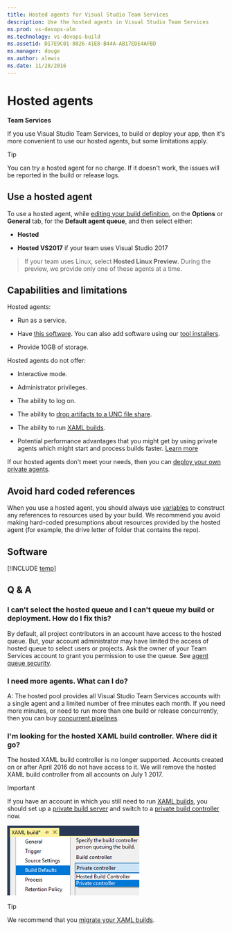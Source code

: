```yaml
---
title: Hosted agents for Visual Studio Team Services
description: Use the hosted agents in Visual Studio Team Services
ms.prod: vs-devops-alm
ms.technology: vs-devops-build
ms.assetid: D17E9C01-8026-41E8-B44A-AB17EDE4AFBD
ms.manager: douge
ms.author: alewis
ms.date: 11/28/2016
---
```


# Hosted agents

**Team Services**

If you use Visual Studio Team Services, to build or deploy your app, then it's more convenient to use our hosted agents, but some limitations apply. 

> [!TIP]
>
> You can try a hosted agent for no charge. If it doesn't work, the issues will be reported in the build or release logs.

## Use a hosted agent

To use a hosted agent, while [editing your build definition](../../get-started/ci-cd-part-1.md), on the **Options** or **General** tab, for the **Default agent queue**, and then select either:

* **Hosted** 

* **Hosted VS2017** if your team uses Visual Studio 2017

> If your team uses Linux, select **Hosted Linux Preview**. During the preview, we provide only one of these agents at a time.

## Capabilities and limitations

Hosted agents:

* Run as a service.

* Have [this software](#software). You can also add software using our [tool installers](../process/tasks.md#tool-installers).

* Provide 10GB of storage.

Hosted agents do not offer:

* Interactive mode.

* Administrator privileges.

* The ability to log on.

* The ability to [drop artifacts to a UNC file share](../../concepts/definitions/build-release/artifacts.md#unc-file-share).

* The ability to run [XAML builds](https://msdn.microsoft.com/en-us/library/ms181709%28v=vs.120%29.aspx).

* Potential performance advantages that you might get by using private agents which might start and process builds faster. [Learn more](agents.md#private-agent-performance-advantages)

If our hosted agents don't meet your needs, then you can [deploy your own private agents](agents.md#install).

## Avoid hard coded references

When you use a hosted agent, you should always use [variables](../../define/variables.md) to construct any references to resources used by your build. We recommend you avoid making hard-coded presumptions about resources provided by the hosted agent (for example, the drive letter of folder that contains the repo).

<h2 id="software">Software</h2>

[!INCLUDE [temp](_shared/hosted-software.md)]

## Q & A
<!-- BEGINSECTION class="md-qanda" -->

### I can't select the hosted queue and I can't queue my build or deployment. How do I fix this?

By default, all project contributors in an account have access to the hosted queue. But, your account administrator may have limited the access of hosted queue to select users or projects. Ask the owner of your Team Services account to grant you permission to use the queue. See [agent queue security](pools-queues.md#security).

### I need more agents. What can I do?

A: The hosted pool provides all Visual Studio Team Services accounts with a single agent and a limited number of free minutes each month. If you need more minutes, or need to run more than one build or release concurrently, then you can buy [concurrent pipelines](../../concepts/licensing/concurrent-pipelines-ts.md).

### I'm looking for the hosted XAML build controller. Where did it go?

The hosted XAML build controller is no longer supported.
Accounts created on or after April 2016 do not have access to it.
We will remove the hosted XAML build controller from all accounts
on July 1 2017.

> [!IMPORTANT]
>
> If you have an account in which you still need to run [XAML builds](https://msdn.microsoft.com/en-us/library/ms181709%28v=vs.120%29.aspx), you should set up a [private build server](https://msdn.microsoft.com/en-us/library/ms252495%28v=vs.120%29.aspx) and switch to a [private build controller](https://msdn.microsoft.com/en-us/library/ee330987%28v=vs.120%29.aspx) now.
>
> ![change from hosted to private xaml build controller](_img/change-from-hosted-to-private-xaml-build-controller.png)

> [!TIP]
>
> We recommend that you [migrate your XAML builds](../../actions/migrate-from-xaml-builds.md).

<!-- ENDSECTION -->
